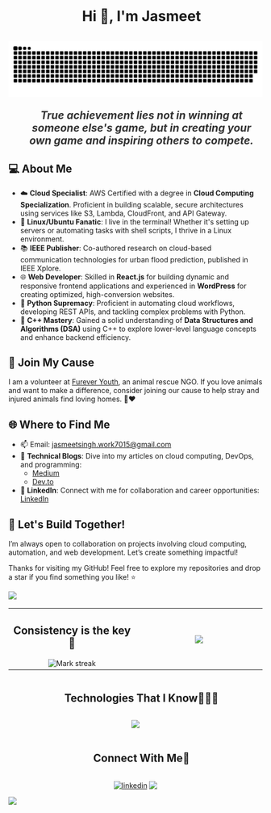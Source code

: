 <!--h1 without bottom border-->
<div id="user-content-toc">
  <ul align="center">
    <summary><h1 style="display: inline-block">Hi 👋, I'm Jasmeet</h1></summary>
  </ul>
</div>


<!--- snake -->
<div align="center">
  <img  src="grid-snake.svg"
       alt="snake" /></a>
</div>


<!--h2 without bottom border-->
<div id="user-content-toc">
  <ul align="center">
<p style="font-style: italic; font-size: 1.5em; font-weight: bold; color: #333;">True achievement lies not in winning at someone else's game, but in creating your own game and inspiring others to compete.</p>


  </ul>
</div>
<!--Intro start-->

## 💻 About Me
- ☁️ **Cloud Specialist**: AWS Certified with a degree in **Cloud Computing Specialization**. Proficient in building scalable, secure architectures using services like S3, Lambda, CloudFront, and API Gateway.
- 🐧 **Linux/Ubuntu Fanatic**: I live in the terminal! Whether it's setting up servers or automating tasks with shell scripts, I thrive in a Linux environment.
- 📚 **IEEE Publisher**: Co-authored research on cloud-based communication technologies for urban flood prediction, published in IEEE Xplore.
- 🌐 **Web Developer**: Skilled in **React.js** for building dynamic and responsive frontend applications and experienced in **WordPress** for creating optimized, high-conversion websites.
- 🐍 **Python Supremacy**: Proficient in automating cloud workflows, developing REST APIs, and tackling complex problems with Python.
- 💾 **C++ Mastery**: Gained a solid understanding of **Data Structures and Algorithms (DSA)** using C++ to explore lower-level language concepts and enhance backend efficiency.

## 🐶 Join My Cause
I am a volunteer at [Furever Youth](https://instagram.com/furever_youth?igshid=NjIwNzIyMDk2Mg==), an animal rescue NGO. If you love animals and want to make a difference, consider joining our cause to help stray and injured animals find loving homes. 🐾❤️

## 🌐 Where to Find Me
- 📫 Email: [jasmeetsingh.work7015@gmail.com](mailto:jasmeetsingh.work7015@gmail.com)
- 📝 **Technical Blogs**: Dive into my articles on cloud computing, DevOps, and programming:
  - [Medium](https://medium.com/@jasmeetsingh.work7015)
  - [Dev.to](https://dev.to/jasmeet7015)
- 💼 **LinkedIn**: Connect with me for collaboration and career opportunities: [LinkedIn](https://linkedin.com/in/jasmeet8699)

## 🚀 Let's Build Together!
I’m always open to collaboration on projects involving cloud computing, automation, and web development. Let’s create something impactful!

Thanks for visiting my GitHub! Feel free to explore my repositories and drop a star if you find something you like! ⭐



<!--Intro end-->


<img src="https://user-images.githubusercontent.com/73097560/115834477-dbab4500-a447-11eb-908a-139a6edaec5c.gif">
<!--- stats & Trophy (start) -->
<p align="center">
  <!--- stats (start) -->
<table align="center">
<tr border="none">
<td width="50%" align="center" >
  
<h2>Consistency is the key 🔑</h2>
  
  <img align="center" title="🔥 Get streak stats for your profile at git.io/streak-stats" alt="Mark streak" src="https://github-readme-streak-stats.herokuapp.com/?user=jasmeet1234&theme=dark&hide_border=false" /> 
</td>

<td width="50%" align="center">

  <img  align="center"  src="https://github-readme-stats.anuraghazra1.vercel.app/api/top-langs/?username=jasmeet1234&theme=dark&hide_border=false&no-bg=true&no-frame=true&langs_count=10"/>
  
  </td>
</tr>
</table>
<!--- stats (end) -->

</p>        
<!--- stats (end) -->


<!--h1 without bottom border-->
<div id="user-content-toc">
  <ul align="center">
    <summary><h2 style="display: inline-block">Technologies That I Know👨🏻‍💻</h2></summary>
  </ul>
</div>
<!--tech stack icons-->
<p align="center">
  <a href="https://skillicons.dev">
    <img src="https://skillicons.dev/icons?i=aws,azure,bash,c,cpp,docker,dynamodb,git,github,js,linux,mysql,py,react,ubuntu,vscode,windows&perline=14" />
  </a>
</p>


<!-- Connect with me -->
<!--h2 without bottom border-->
<div id="user-content-toc">
  <ul align="center">
    <summary><h2 style="display: inline-block">Connect With Me🤝</h2></summary>
  </ul>
</div>

<!--icons and links-->
<p align="center">
<a href="https://www.linkedin.com/in/jasmeet8699/" target="blank"><img align="center" src="https://user-images.githubusercontent.com/88904952/234979284-68c11d7f-1acc-4f0c-ac78-044e1037d7b0.png" alt="linkedin" height="50" width="50" /></a>
<a href="mailto:jasmeetsingh.work7015@gmail.com" target="_blank">
 <img align="center" src="https://skillicons.dev/icons?i=gmail&perline=14" />
</a>
</p>

<!--horizontal divider(gradiant)-->
<img src="https://user-images.githubusercontent.com/73097560/115834477-dbab4500-a447-11eb-908a-139a6edaec5c.gif">
